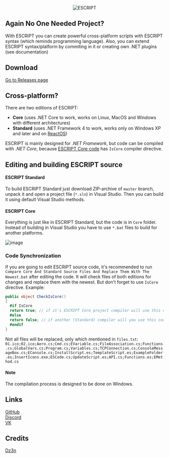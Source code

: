 <p align=center>
  <img alt="ESCRIPT" src="https://user-images.githubusercontent.com/25367511/47752398-03692a00-dc9d-11e8-9b91-3f4e91e8ec1f.png">
</p>

## Again No One Needed Project?

With ESCRIPT you can create powerful cross-platform scripts with ESCRIPT syntax (which reminds programming language). Also, you can extend ESCRIPT syntax/platform by commiting in it or creating own .NET plugins (see documentation)

## Download

[Go to Releases page](https://github.com/feel-the-dz3n/escript/releases)

## Cross-platform?

There are two editions of ESCRIPT:
- **Core** (uses .NET Core to work, works on Linux, MacOS and Windows with different architectures)
- **Standard** (uses .NET Framework 4 to work, works only on Windows XP and later and on [ReactOS](https://github.com/reactos/reactos))

ESCRIPT is mainly designed for *.NET Framework*, but code can be compiled with *.NET Core*, because [ESCRIPT Core code](https://github.com/feel-the-dz3n/escript/tree/Core) has `IsCore` compiler directive.

## Editing and building ESCRIPT source

#### ESCRIPT Standard
To build ESCRIPT Standard just download ZIP-archive of `master` branch, unpack it and open a project file (`*.sln`) in Visual Studio. Then you can build it using default Visual Studio methods.

#### ESCRIPT Core
Everything is just like in ESCRIPT Standard, but the code is in `Core` folder. Instead of building in Visual Studio you have to use `*.bat` files to build for another platforms.

![image](https://user-images.githubusercontent.com/25367511/50042666-baafd980-006e-11e9-8edf-9e0eb9a05a3b.png)

### Code Synchronization
If you are going to edit ESCRIPT source code, it's recommended to run `Compare Core And Standard Source Files And Replace Them With The Newest.bat` after editing the code. It will check files of both editions for changes and replace them with the newest. But don't forget to use `IsCore` directive. Example:
```csharp
public object CheckIsCore()
{
  #if IsCore
  return true; // if it's ESCRIPT Core project compiler will use this code
  #else
  return false; // if another (Standard) compiler will you use this code
  #endif
}
```
Not all files will be replaced, only which mentioned in `files.txt`:
```01.ico;02.ico;Aero.cs;Cmd.cs;EVariable.cs;FileAssociation.cs;Functions.cs;GlobalVars.cs;Program.cs;Variables.cs;TCPConnection.cs;ConsoleMessageBox.cs;EConsole.cs;InstallScript.es;TemplateScript.es;ExampleFolder.es;InsertIcons.exe;ESCode.cs;UpdateScript.es;API.cs;Functions.es;EMethod.cs```

#### Note
The compilation process is designed to be done on Windows.

## Links

[GitHub](https://github.com/feel-the-dz3n/escript)<br>
[Discord](https://discord.gg/jXcjuqv)<br>
[VK](https://vk.com/dz3n.escript)<br>

## Credits

[Dz3n](https://github.com/feel-the-dz3n)
